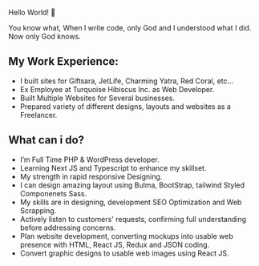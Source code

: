 Hello World! 👋

You know what, When I write code, only God and I understood what I did. Now only God knows.

<h2>My Work Experience:</h2>
<ul>
  <li>I built sites for Giftsara, JetLife, Charming Yatra, Red Coral, etc... </li>
  <li>Ex Employee at Turquoise Hibiscus Inc. as Web Developer. </li>
  <li>Built Multiple Websites for Several businesses. </li>
  <li>Prepared variety of different designs, layouts and websites as a Freelancer. </li>
  </ul>

<h2>What can i do?</h2>
<ul>
  <li>I’m Full Time PHP & WordPress developer. </li>
  <li>Learning Next JS and Typescript to enhance my skillset. </li>
  <li>My strength in rapid responsive Designing. </li>
  <li>I can design amazing layout using Bulma, BootStrap, tailwind Styled Componenets Sass.</li>
  <li>My skills are in designing, development SEO Optimization and Web Scrapping. </li>
  <li>Actively listen to customers' requests, confirming full understanding before addressing concerns.</li>
  <li>Plan website development, converting mockups into usable web presence with HTML, React JS, Redux and JSON coding. </li>
  <li>Convert graphic designs to usable web images using React JS. </li>
  </ul>

